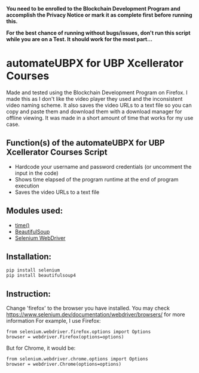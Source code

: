 <!-- @format -->
**You need to be enrolled to the Blockchain Development Program and accomplish the Privacy Notice or mark it as complete first before running this.**

**For the best chance of running without bugs/issues, don't run this script while you are on a Test. It should work for the most part...**

# automateUBPX for UBP Xcellerator Courses

Made and tested using the Blockchain Development Program on Firefox.
I made this as I don't like the video player they used and the inconsistent video naming scheme. It also saves the video URLs to a text file so you can copy and paste them and download them with a download manager for offline viewing. It was made in a short amount of time that works for my use case.

## Function(s) of the automateUBPX for UBP Xcellerator Courses Script

-   Hardcode your username and password credentials (or uncomment the input in the code)
-   Shows time elapsed of the program runtime at the end of program execution
-   Saves the video URLs to a text file

## Modules used:

-   [time()](https://docs.python.org/3/library/time.html)
-   [BeautifulSoup](https://www.crummy.com/software/BeautifulSoup/bs4/doc/)
-   [Selenium WebDriver](https://www.selenium.dev/documentation/webdriver/)

## Installation:

```
pip install selenium
pip install beautifulsoup4
```

## Instruction:
Change 'firefox' to the browser you have installed. You may check https://www.selenium.dev/documentation/webdriver/browsers/ for more information
For example, I use Firefox:
```
from selenium.webdriver.firefox.options import Options
browser = webdriver.Firefox(options=options)
```
But for Chrome, it would be:
```
from selenium.webdriver.chrome.options import Options
browser = webdriver.Chrome(options=options)
```

